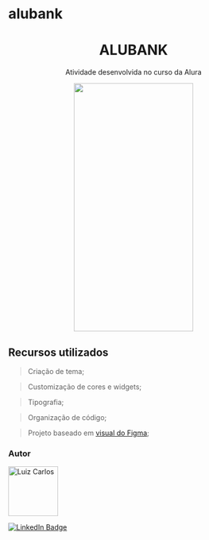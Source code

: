 # alubank


<h1 align="center">ALUBANK</h1>

<p align="center"> Atividade desenvolvida no curso da Alura</p>

<p align="center">
<img width="240" height="500" src="assets/images/aluBank.gif"/>


</p>

## Recursos utilizados

> Criação de tema;

> Customização de cores e widgets;

> Tipografia;

> Organização de código;

> Projeto baseado em [visual do Figma](https://www.figma.com/file/qmOZR81uY7gb8I0wMLUFCu/Alubank?node-id=0%3A1);





### Autor

<img alt="Luiz Carlos" title="Luiz Carlos" src="https://avatars.githubusercontent.com/u/29442285?s=96&v=4" height="100" width="100" />

[![LinkedIn Badge](https://img.shields.io/badge/-LUIZ_CARLOS-blue?style=flat-square&logo=Linkedin&logoColor=white&link=https://www.linkedin.com/in/luizzlcs/)](https://www.linkedin.com/in/luizzlcs/)